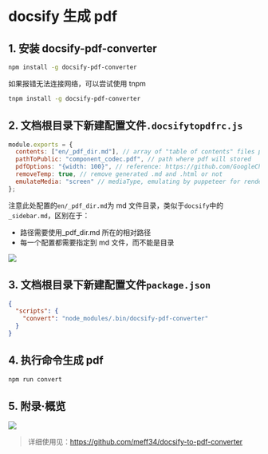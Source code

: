 # docsify 生成 pdf

## 1. 安装 docsify-pdf-converter

```bash
npm install -g docsify-pdf-converter
```

如果报错无法连接网络，可以尝试使用 tnpm

```bash
tnpm install -g docsify-pdf-converter
```

## 2. 文档根目录下新建配置文件`.docsifytopdfrc.js`

```js
module.exports = {
  contents: ["en/_pdf_dir.md"], // array of "table of contents" files path
  pathToPublic: "component_codec.pdf", // path where pdf will stored
  pdfOptions: "{width: 100}", // reference: https://github.com/GoogleChrome/puppeteer/blob/master/docs/api.md#pagepdfoptions
  removeTemp: true, // remove generated .md and .html or not
  emulateMedia: "screen" // mediaType, emulating by puppeteer for rendering pdf, 'print' by default (reference: https://github.com/GoogleChrome/puppeteer/blob/master/docs/api.md#pageemulatemediamediatype)
};
```

注意此处配置的`en/_pdf_dir.md`为 md 文件目录，类似于`docsify`中的`_sidebar.md`，区别在于：

- 路径需要使用\_pdf_dir.md 所在的相对路径
- 每一个配置都需要指定到 md 文件，而不能是目录

![](https://image-host-wyao.oss-cn-shanghai.aliyuncs.com/img/15583336654197.jpg)

## 3. 文档根目录下新建配置文件`package.json`

```json
{
  "scripts": {
    "convert": "node_modules/.bin/docsify-pdf-converter"
  }
}
```

## 4. 执行命令生成 pdf

```bash
npm run convert
```

## 5. 附录·概览

![](https://image-host-wyao.oss-cn-shanghai.aliyuncs.com/img/15583331817316.jpg)

> 详细使用见：<https://github.com/meff34/docsify-to-pdf-converter>
